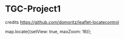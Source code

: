 # TGC-Project1

credits
https://github.com/domoritz/leaflet-locatecontrol

map.locate({setView: true, maxZoom: 16});